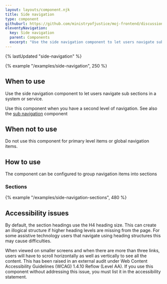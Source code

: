 ```yaml
---
layout: layouts/component.njk
title: Side navigation
type: component
githuburl: https://github.com/ministryofjustice/moj-frontend/discussions/713
eleventyNavigation:
  key: Side navigation
  parent: Components
  excerpt: "Use the side navigation component to let users navigate sub sections in a system or service."
---
```


{% lastUpdated "side-navigation" %}

{% example "/examples/side-navigation", 250 %}

## When to use

Use the side navigation component to let users navigate sub sections in a system or service.

Use this component when you have a second level of navigation. See also the [sub navigation](../sub-navigation) component

## When not to use

Do not use this component for primary level items or global navigation items.

## How to use

The component can be configured to group navigation items into sections

### Sections

{% example "/examples/side-navigation-sections", 480 %}

## Accessibility issues

By default, the section headings use the H4 heading size. This can create an illogical structure if higher heading levels are missing from the page. For some assistive technology users that navigate using heading structures this may cause difficulties.

When viewed on smaller screens and when there are more than three links, users will have to scroll horizontally as well as vertically to see all the content.  This has been raised in an external audit under Web Content Accessibility Guidelines (WCAG) 1.4.10 Reflow (Level AA). If you use this component without addressing this issue, you must list it in the accessibility statement.
